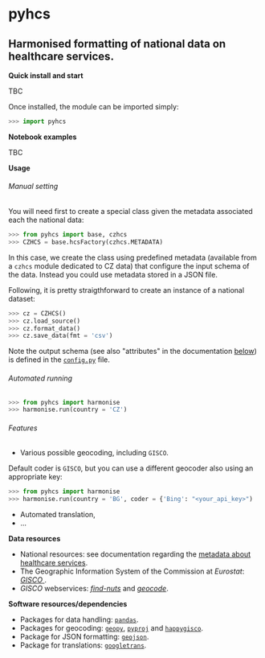 pyhcs
=====

Harmonised formatting of national data on healthcare services.
---

**Quick install and start**

TBC

Once installed, the module can be imported simply:

```python
>>> import pyhcs
```

**Notebook examples**

TBC

**Usage**

###### Manual setting

You will need first to create a special class given the metadata associated each 
the national data:

```python
>>> from pyhcs import base, czhcs
>>> CZHCS = base.hcsFactory(czhcs.METADATA)
```

In this case, we create the class using predefined metadata (available from a `czhcs` module dedicated to
CZ data) that configure the input schema of the data. Instead you could use metadata stored in a JSON file.

Following, it is pretty straigthforward to create an instance of a national dataset:

```python
>>> cz = CZHCS()
>>> cz.load_source()
>>> cz.format_data()
>>> cz.save_data(fmt = 'csv')
```

Note the output schema (see also "attributes" in the documentation [below](#Data)) is defined in the [`config.py`](config.py) file.

###### Automated running

```python
>>> from pyhcs import harmonise
>>> harmonise.run(country = 'CZ')
```

<!-- .. ` -->
###### Features

* Various possible geocoding, including `GISCO`.

Default coder is `GISCO`, but you can use a different geocoder also using an appropriate key:

```python
>>> from pyhcs import harmonise
>>> harmonise.run(country = 'BG', coder = {'Bing': "<your_api_key>")
```

* Automated translation,
* ...

**<a name="Data"></a>Data resources**
 
* National resources: see documentation regarding the [metadata about healthcare services](https://github.com/eurostat/healthcare-services/blob/master/docs/GISCO_healthcare_services_metadata.pdf).
* The Geographic Information System of the Commission at _Eurostat_: [_GISCO_ ](http://ec.europa.eu/eurostat/web/gisco/overview).
* _GISCO_ webservices: [_find-nuts_](http://europa.eu/webtools/rest/gisco/nuts/find-nuts.py) and [_geocode_](http://europa.eu/webtools/rest/gisco/api?).
 
**<a name="Software"></a>Software resources/dependencies**

* Packages for data handling: [`pandas`](http://pandas.pydata.org).
* Packages for geocoding:  [`geopy`](https://github.com/geopy/geopy), [`pyproj`](https://github.com/pyproj4/pyproj) and [`happygisco`](https://github.com/eurostat/happyGISCO).
* Package for JSON formatting:  [`geojson`](https://github.com/jazzband/geojson).
* Package for translations:  [`googletrans`](https://github.com/ssut/py-googletrans).
<!-- * Packages for map visualisations: [`ipyleaflet`](https://github.com/jupyter-widgets/ipyleaflet) or [`folium`](https://github.com/python-visualization/folium). -->

